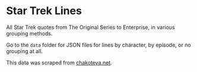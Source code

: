 # Star Trek Lines
All Star Trek quotes from The Original Series to Enterprise, in various grouping methods.

Go to the `data` folder for JSON files for lines by character, by episode, or no grouping at all.

This data was scraped from [chakoteya.net](http://www.chakoteya.net/StarTrek/index.html).